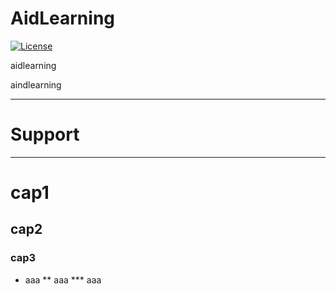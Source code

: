 # AidLearning

[![License](https://img.shields.io/badge/license-BSD--3--Clause-blue.svg)](https://raw.githubusercontent.com/Tencent/ncnn/master/LICENSE.txt) 

aidlearning

aindlearning

---

# Support

---

# cap1
## cap2
### cap3

* aaa
** aaa
*** aaa